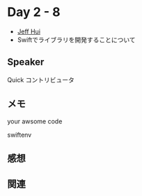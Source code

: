 # Day 2 - 8

* [Jeff Hui](https://twitter.com/jeffhui)
* Swiftでライブラリを開発することについて

## Speaker

Quick コントリビュータ


## メモ

your awsome code



swiftenv


## 感想

## 関連
